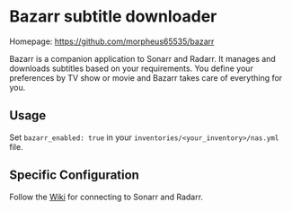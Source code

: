 # Bazarr subtitle downloader

Homepage: <https://github.com/morpheus65535/bazarr>

Bazarr is a companion application to Sonarr and Radarr. It manages and downloads subtitles based on your requirements. You define your preferences by TV show or movie and Bazarr takes care of everything for you.

## Usage

Set `bazarr_enabled: true` in your `inventories/<your_inventory>/nas.yml` file.

## Specific Configuration

Follow the [Wiki](https://github.com/morpheus65535/bazarr/wiki) for connecting to Sonarr and Radarr.
